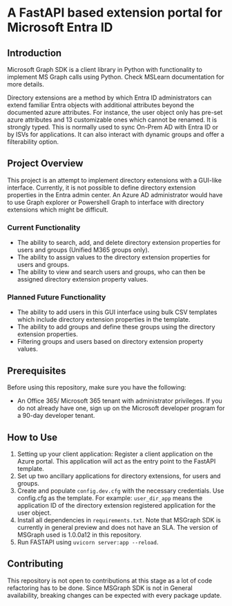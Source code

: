 # A FastAPI based extension portal for Microsoft Entra ID

## Introduction

Microsoft Graph SDK is a client library in Python with functionality to implement MS Graph calls using Python. Check MSLearn documentation for more details.

Directory extensions are a method by which Entra ID administrators can extend familiar Entra objects with additional attributes beyond the documented azure attributes. For instance, the user object only has pre-set azure attributes and 13 customizable ones which cannot be renamed. It is strongly typed. This is normally used to sync On-Prem AD with Entra ID or by ISVs for applications. It can also interact with dynamic groups and offer a filterability option.

## Project Overview

This project is an attempt to implement directory extensions with a GUI-like interface. Currently, it is not possible to define directory extension properties in the Entra admin center. An Azure AD administrator would have to use Graph explorer or Powershell Graph to interface with directory extensions which might be difficult.

### Current Functionality

- The ability to search, add, and delete directory extension properties for users and groups (Unified M365 groups only).
- The ability to assign values to the directory extension properties for users and groups.
- The ability to view and search users and groups, who can then be assigned directory extension property values.

### Planned Future Functionality

- The ability to add users in this GUI interface using bulk CSV templates which include directory extension properties in the template.
- The ability to add groups and define these groups using the directory extension properties.
- Filtering groups and users based on directory extension property values.

## Prerequisites

Before using this repository, make sure you have the following:

- An Office 365/ Microsoft 365 tenant with administrator privileges. If you do not already have one, sign up on the Microsoft developer program for a 90-day developer tenant.

## How to Use

1. Setting up your client application: Register a client application on the Azure portal. This application will act as the entry point to the FastAPI template.
2. Set up two ancillary applications for directory extensions, for users and groups.
3. Create and populate `config.dev.cfg` with the necessary credentials. Use config.cfg as the template. For example: `user_dir_app` means the application ID of the directory extension registered application for the user object.
5. Install all dependencies in `requirements.txt`. Note that MSGraph SDK is currently in general preview and does not have an SLA. The version of MSGraph used is 1.0.0a12 in this repository.
6. Run FASTAPI using `uvicorn server:app --reload`.

## Contributing

This repository is not open to contributions at this stage as a lot of code refactoring has to be done. Since MSGraph SDK is not in General availability, breaking changes can be expected with every package update.
